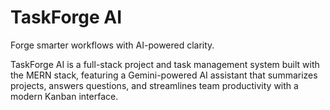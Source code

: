 # TaskForge AI
Forge smarter workflows with AI-powered clarity.

TaskForge AI  is a full-stack project and task management system built with the MERN stack, featuring a Gemini-powered AI assistant that summarizes projects, answers questions, and streamlines team productivity with a modern Kanban interface.
